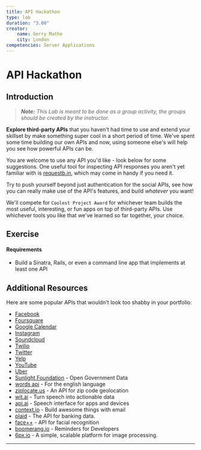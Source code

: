 ```yaml
---
title: API Hackathon
type: lab
duration: "3.00"
creator:
    name: Gerry Mathe
    city: London
competencies: Server Applications
---
```


# API Hackathon

## Introduction

> ***Note:*** _This Lab is meant to be done as a group activity, the groups should be created by the instructor._

**Explore third-party APIs** that you haven't had time to use and extend your skillset by make something super cool in a short period of time. We've spent some time building our own APIs and now, using someone else's will help you see how powerful APIs can be.

You are welcome to use any API you'd like - look below for some suggestions. One useful tool for inspecting API responses you aren't yet familiar with is [requestb.in](http://requestb.in/), which may come in handy if you need it.

Try to push yourself beyond just authentication for the social APIs, see how you can really make use of the API's features, and build *whatever* you want!

We'll compete for `Coolest Project Award` for whichever team builds the most useful, interesting, or fun apps on top of third-party APIs. Use whichever tools you like that we've learned so far together, your choice.

## Exercise

#### Requirements

- Build a Sinatra, Rails, or even a command line app that implements at least one API

## Additional Resources
Here are some popular APIs that wouldn't look too shabby in your portfolio:

- [Facebook](https://developers.facebook.com/)
- [Foursquare](https://developer.foursquare.com/)
- [Google Calendar](https://developers.google.com/google-apps/calendar/?csw=1)
- [Instagram](http://instagram.com/developer/)
- [Soundcloud](http://developers.soundcloud.com/)
- [Twilio](https://www.twilio.com/docs/api/rest)
- [Twitter](https://dev.twitter.com/)
- [Yelp](http://www.yelp.com/developers/manage_api_keys)
- [YouTube](https://developers.google.com/youtube/getting_started?csw=1#data_api)
- [Uber](https://developer.uber.com/getting-started/)
- [Sunlight Foundation](http://sunlightfoundation.com/api/) - Open Government Data
- [words api](https://www.wordsapi.com/) - For the english language
- [ziplocate.us](http://ziplocate.us/) - An API for zip code geolocation
- [wit.ai](https://wit.ai/) - Turn speech into actionable data
- [api.ai](http://api.ai) - Speech interface for apps and devices
- [context.io](http://context.io/) - Build awesome things with email
- [plaid](https://plaid.com/) - The API for banking data.
- [face++](http://www.faceplusplus.com/) - API for facial recognition
- [boomerang.io](http://www.boomerang.io/) - Reminders for Developers
- [6px.io](https://6px.io/) - A simple, scalable platform for image processing.




----------------------------
